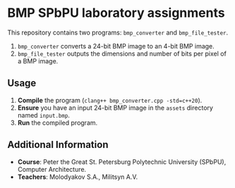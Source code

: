 # BMP SPbPU laboratory assignments

This repository contains two programs: `bmp_converter` and `bmp_file_tester`.

1. `bmp_converter` converts a 24-bit BMP image to an 4-bit BMP image.
2. `bmp_file_tester` outputs the dimensions and number of bits per pixel of a BMP image.

## Usage

1. **Compile** the program (`clang++ bmp_converter.cpp -std=c++20`).
2. **Ensure** you have an input 24-bit BMP image in the `assets` directory named `input.bmp`.
3. **Run** the compiled program.

## Additional Information

- **Course**: Peter the Great St. Petersburg Polytechnic University (SPbPU), Computer Architecture.
- **Teachers**: Molodyakov S.A., Militsyn A.V.
